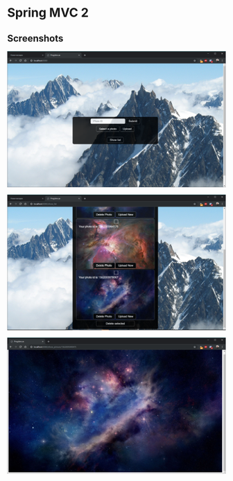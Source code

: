 # Spring MVC 2

## Screenshots

![Scrn1](https://github.com/Vex788/spring_mvc2/blob/master/scrn1.png?raw=true)

![Scrn2](https://github.com/Vex788/spring_mvc2/blob/master/scrn2.png?raw=true)

![Scrn3](https://github.com/Vex788/spring_mvc2/blob/master/scrn3.png?raw=true)
